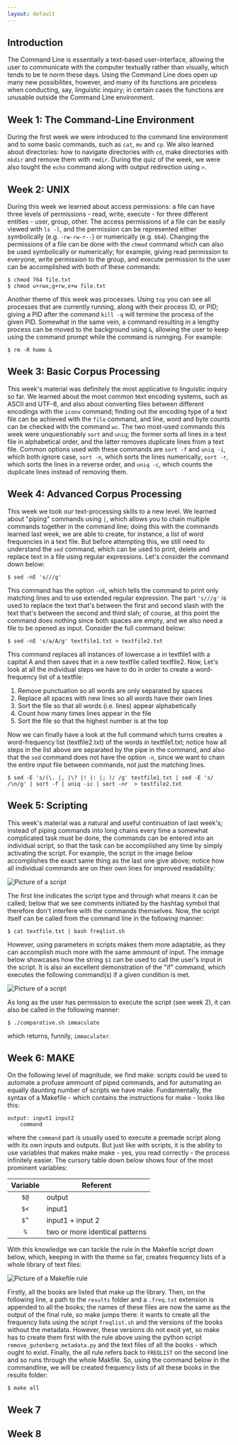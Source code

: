```yaml
---
layout: default
---
```


## Introduction

The Command Line is essentially a text-based user-interface, allowing the user to communicate with the computer textually rather than visually, which tends to be te norm these days. Using the Command Line does open up many new possibilites, however, and many of its functions are priceless when conducting, say, linguistic inquiry; in certain cases the functions are unusable outside the Command Line environment.

## Week 1: The Command-Line Environment

During the first week we were introduced to the command line environment and to some basic commands, such as `cat`, `mv` and `cp`. We also learned about directories: how to navigate directories with `cd`, make directories with `mkdir` and remove them with `rmdir`. During the quiz of the week, we were also tought the `echo` command along with output redirection using `>`.

## Week 2: UNIX

During this week we learned about access permissions: a file can have three levels of permissions - read, write, execute - for three different entities - user, group, other. The access permissions of a file can be easily viewed with `ls -l`, and the permission can be represented either symbolically (e.g. `-rw-rw-r--`) or numerically (e.g. `664`). Changing the permissions of a file can be done with the `chmod` command which can also be used symbolically or numerically; for example, giving read permission to everyone, write permission to the group, and execute permission to the user can be accomplished with both of these commands:
```
$ chmod 764 file.txt
$ chmod u+rwx,g+rw,o+w file.txt
```
Another theme of this week was processes. Using `top` you can see all processes that are currently running, along with their process ID, or PID; giving a PID after the command `kill -q` will termine the process of the given PID. Somewhat in the same vein, a command resulting in a lengthy process can be moved to the background using `&`, allowing the user to keep using the command prompt while the command is runnging. For example:
```
$ rm -R home &
```

## Week 3: Basic Corpus Processing

This week's material was definitely the most applicative to linguistic inquiry so far. We learned about the most common text encoding systems, such as ASCII and UTF-8, and also about converting files between different encodings with the `iconv` command; finding out the encoding type of a text file can be achieved with the `file` command, and line, word and byte counts can be checked with the command `wc`. The two most-used commands this week were unquestionably `sort` and `uniq`; the former sorts all lines in a text file in alphabetical order, and the latter removes duplicate lines from a text file. Common options used with these commands are `sort -f` and `uniq -i`, which both ignore case, `sort -n`, which sorts the lines numerically, `sort -r`, which sorts the lines in a reverse order, and `uniq -c`, which counts the duplicate lines instead of removing them.

## Week 4: Advanced Corpus Processing

This week we took our text-processing skills to a new level. We learned about "piping" commands using `|`, which allows you to chain multiple commands together in the command line; doing this with the commands learned last week, we are able to create, for instance, a list of word frequencies in a text file. But before attempting this, we still need to understand the `sed` command, which can be used to print, delete and replace text in a file using regular expressions. Let's consider the command down below:
```
$ sed -nE 's///g'
```
This command has the option `-nE`, which tells the command to print only matching lines and to use extended regular expression. The part `'s///g'` is used to replace the text that's between the first and second slash with the text that's between the second and third slah; of course, at this point the command does nothing since both spaces are empty, and we also need a file to be opened as input. Consider the full command below:
```
$ sed -nE 's/a/A/g' textfile1.txt > textfile2.txt
```
This command replaces all instances of lowercase a in textfile1 with a capital A and then saves that in a new textfile called textfile2. Now, Let's look at all the individual steps we have to do in order to create a word-frequency list of a textfile:
1. Remove punctuation so all words are only separated by spaces
2. Replace all spaces with new lines so all words have their own lines
3. Sort the file so that all words (i.e. lines) appear alphabetically
4. Count how many times lines appear in the file
5. Sort the file so that the highest number is at the top

Now we can finally have a look at the full command which turns creates a word-frequency list (textfile2.txt) of the words in textfile1.txt; notice how all steps in the list above are separated by the pipe in the command, and also that the `sed` command does not have the option `-n`, since we want to chain the entire input file between commands, not just the matching lines.
```
$ sed -E 's/(\. |, |\? |! |: |; )/ /g' testfile1.txt | sed -E 's/ /\n/g' | sort -f | uniq -ic | sort -nr  > testfile2.txt
```

## Week 5: Scripting

This week's material was a natural and useful continuation of last week's; instead of piping commands into long chains every time a somewhat complicated task must be done, the commands can be entered into an individual script, so that the task can be accomplished any time by simply activating the script. For example, the script in the image below accomplishes the exact same thing as the last one give above; notice how all individual commands are on their own lines for improved readability: 

![Picture of a script](assets/images/PIC1.png)

The first line indicates the script type and through what means it can be called; below that we see comments initiated by the hashtag symbol that therefore don't interfere with the commands themselves. Now, the script itself can be called from the command line in the following manner:
```
$ cat textfile.txt | bash freqlist.sh 
```
However, using parameters in scripts makes them more adaptable, as they can accomplish much more with the same ammount of input. The immage below showcases how the string `$1` can be used to call the user's input in the script. It is also an excellent demonstration of the "if" command, which executes the following command(s) if a given condition is met.

![Picture of a script](assets/images/PIC2.png)

As long as the user has permission to execute the script (see week 2), it can also be called in the following manner:
```
$ ./comparative.sh immaculate
```
which returns, funnily, `immaculater`.

## Week 6: MAKE

On the following level of magnitude, we find make: scripts could be used to automate a profuse ammount of piped commands, and for automating an equally daunting number of scripts we have make. Fundamentally, the syntax of a Makefile - which contains the instructions for make - looks like this:
```
output: input1 input2
	command
```
where the `command` part is usually used to execute a premade script along with its own inputs and outputs. But just like with scripts, it is the ability to use variables that makes make make - yes, you read correctly - the process infinitely easier. The cursory table down below shows four of the most prominent variables:

|Variable|Referent|
|:------:|--------|
|  `$@`  | output |
|  `$<`  | input1 |
|  `$^`  | input1 + input 2 |
|   `%`  | two or more identical patterns |

With this knowledge we can tackle the rule in the Makefile script down below, which, keeping in with the theme so far, creates frequency lists of a whole library of text files:

![Picture of a Makefile rule](assets/images/PIC3.png)

Firstly, all the books are listed that make up the library. Then, on the following line, a path to the `results` folder and a `.freq.txt` extension is appended to all the books; the names of these files are now the same as the output of the final rule, so make jumps there: it wants to create all the frequency lists using the script `freqlist.sh` and the versions of the books without the metadata. However, these versions do not exoit yet, so make has to create them first with the rule above using the python script `remove_gutenberg_metadata.py` and the text files of all the books - which ought to exist. Finally, the all rule refers back to `FREQLIST` on the second line and so runs through the whole Makfile. So, using the command below in the commandline, we will be created frequency lists of all these books in the results folder:
```
$ make all
```

## Week 7

## Week 8